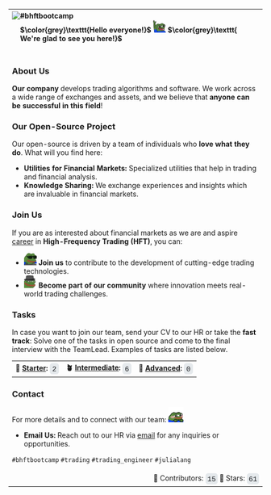<div>
<table>
  <tr>
    <th colspan=2 align=left>
    <img src=https://avatars.githubusercontent.com/u/154593302?s=200&v=4 height=80 align=left>
      <div align=left>
        #bhftbootcamp <br>
        $\color{grey}\texttt{Hello everyone!}$ <img src="https://github.com/bhftbootcamp/.github/blob/master/assets/pepe/hey.gif" width="25" height="25" /> $\color{grey}\texttt{ We're glad to see you here!}$
      </div>
    </th>
  </tr>
  <tr>
    <td colspan=2>
      <p>
        
### About Us

**Our company** develops trading algorithms and software.
We work across a wide range of exchanges and assets, and we believe that **anyone can be successful in this field**!

### Our Open-Source Project

Our open-source is driven by a team of individuals who **love what they do**. What will you find here:

- **Utilities for Financial Markets:** Specialized utilities that help in trading and financial analysis.
- **Knowledge Sharing:** We exchange experiences and insights which are invaluable in financial markets.

### Join Us

If you are as interested about financial markets as we are and aspire <a href=https://github.com/bhftbootcamp/.github/blob/master/careers/vacancies.md>career</a> in **High-Frequency Trading (HFT)**, you can:

- <img src=https://github.com/bhftbootcamp/.github/blob/master/assets/pepe/hackerman.gif height=25px> **Join us** to contribute to the development of cutting-edge trading technologies.
- <img src=https://github.com/bhftbootcamp/.github/blob/master/assets/pepe/greet.gif height=25px> **Become part of our community** where innovation meets real-world trading challenges.  

### Tasks

In case you want to join our team, send your CV to our HR or take the **fast track**: Solve one of the tasks in open source and come to the final interview with the TeamLead. Examples of tasks are listed below.

<table>
<tr>
<th>🌱 <a href="https://github.com/search?q=org%3Abhftbootcamp+is%3Aissue+is%3Aopen+label%3Astarter_task&type=issues" >Starter</a>:
<picture>
  <source media="(prefers-color-scheme: dark)" srcset=https://github.com/bhftbootcamp/.github/blob/master/assets/stats/dark/starter_task.svg>
  <source media="(prefers-color-scheme: light)" srcset=https://github.com/bhftbootcamp/.github/blob/master/assets/stats/light/starter_task.svg>
  <img src=https://github.com/bhftbootcamp/.github/blob/master/assets/stats/light/starter_task.svg height=22px align=center>
</picture>
</th>
<th>🪴 <a href="https://github.com/search?q=org%3Abhftbootcamp+is%3Aissue+is%3Aopen+label%3Aintermediate_task&type=issues" >Intermediate</a>:
<picture>
  <source media="(prefers-color-scheme: dark)" srcset=https://github.com/bhftbootcamp/.github/blob/master/assets/stats/dark/intermediate_task.svg>
  <source media="(prefers-color-scheme: light)" srcset=https://github.com/bhftbootcamp/.github/blob/master/assets/stats/light/intermediate_task.svg>
  <img src=https://github.com/bhftbootcamp/.github/blob/master/assets/stats/light/intermediate_task.svg height=22px align=center>
</picture>
</th>
<th>🌳 <a href="https://github.com/search?q=org%3Abhftbootcamp+is%3Aissue+is%3Aopen+label%3Aadvanced_task&type=issues" >Advanced</a>:
<picture>
  <source media="(prefers-color-scheme: dark)" srcset=https://github.com/bhftbootcamp/.github/blob/master/assets/stats/dark/advanced_task.svg>
  <source media="(prefers-color-scheme: light)" srcset=https://github.com/bhftbootcamp/.github/blob/master/assets/stats/light/advanced_task.svg>
  <img src=https://github.com/bhftbootcamp/.github/blob/master/assets/stats/light/advanced_task.svg height=22px align=center>
</picture>
</th>
</tr>
</table>

### Contact

For more details and to connect with our team: <img src=https://github.com/bhftbootcamp/.github/blob/master/assets/pepe/cute.gif height=30px>

- **Email Us:** Reach out to our HR via [email](mailto:epopova@bhft.com) for any inquiries or opportunities.

<code>#bhftbootcamp</code> <code>#trading</code> <code>#trading_engineer</code>  <code>#julialang</code>
      </p>
    </td>
  </tr>
  <tr>
    <td align=right>
👥 Contributors:
        <picture>
          <source media="(prefers-color-scheme: dark)" srcset=https://github.com/bhftbootcamp/.github/blob/master/assets/stats/dark/contributors.svg>
          <source media="(prefers-color-scheme: light)" srcset=https://github.com/bhftbootcamp/.github/blob/master/assets/stats/light/contributors.svg>
          <img src=https://github.com/bhftbootcamp/.github/blob/master/assets/stats/light/contributors.svg height=22px align=center>
        </picture>
🌟 Stars:
        <picture>
          <source media="(prefers-color-scheme: dark)" srcset=https://github.com/bhftbootcamp/.github/blob/master/assets/stats/dark/stargazers.svg>
          <source media="(prefers-color-scheme: light)" srcset=https://github.com/bhftbootcamp/.github/blob/master/assets/stats/light/stargazers.svg>
          <img src=https://github.com/bhftbootcamp/.github/blob/master/assets/stats/light/stargazers.svg height=22px align=center>
        </picture>
    </td>
  </tr>
</table>
</div>
